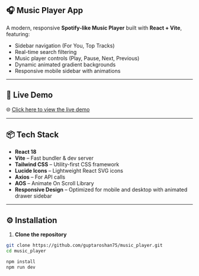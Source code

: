 ## 🎧 Music Player App

A modern, responsive **Spotify-like Music Player** built with **React + Vite**, featuring:

- Sidebar navigation (For You, Top Tracks)
- Real-time search filtering
- Music player controls (Play, Pause, Next, Previous)
- Dynamic animated gradient backgrounds
- Responsive mobile sidebar with animations

---

## 🚀 Live Demo

🌐 [Click here to view the live demo](https://music-player-two-pink.vercel.app/)

---

## 📦 Tech Stack

- **React 18**
- **Vite** – Fast bundler & dev server
- **Tailwind CSS** – Utility-first CSS framework
- **Lucide Icons** – Lightweight React SVG icons
- **Axios** – For API calls
- **AOS** – Animate On Scroll Library
- **Responsive Design** – Optimized for mobile and desktop with animated drawer sidebar

---

## ⚙️ Installation

1. **Clone the repository**

```bash
git clone https://github.com/guptaroshan75/music_player.git
cd music_player

npm install
npm run dev
